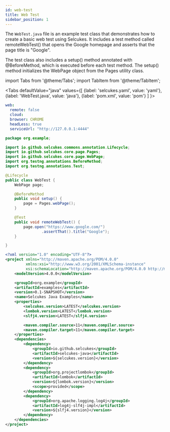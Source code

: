 ```yaml
---
id: web-test
title: Web Test
sidebar_position: 1
---
```

The `WebTest.java` file is an example test class that demonstrates how to create a basic web test using Selcukes. It includes a test method called remoteWebTest() that opens the Google homepage and asserts that the page title is "Google".

The test class also includes a setup() method annotated with @BeforeMethod, which is executed before each test method. The setup() method initializes the WebPage object from the Pages utility class.

import Tabs from '@theme/Tabs';
import TabItem from '@theme/TabItem';

<Tabs defaultValue="java"
values={[
{label: 'selcukes.yaml', value: 'yaml'},{label: 'WebTest.java', value: 'java'}, {label: 'pom.xml', value: 'pom'}
]
}>

<TabItem value="yaml">

```yaml
web:
  remote: false
  cloud:
  browser: CHROME
  headLess: true
  serviceUrl: "http://127.0.0.1:4444"
```

</TabItem>
<TabItem value="java">

```java
package org.example;

import io.github.selcukes.commons.annotation.Lifecycle;
import io.github.selcukes.core.page.Pages;
import io.github.selcukes.core.page.WebPage;
import org.testng.annotations.BeforeMethod;
import org.testng.annotations.Test;

@Lifecycle
public class WebTest {
    WebPage page;

    @BeforeMethod
    public void setup() {
        page = Pages.webPage();
    }

    @Test
    public void remoteWebTest() {
        page.open("https://www.google.com/")
                .assertThat().title("Google");
    }

}
```

</TabItem>
<TabItem value="pom">

```xml
<?xml version="1.0" encoding="UTF-8"?>
<project xmlns="http://maven.apache.org/POM/4.0.0"
         xmlns:xsi="http://www.w3.org/2001/XMLSchema-instance"
         xsi:schemaLocation="http://maven.apache.org/POM/4.0.0 http://maven.apache.org/xsd/maven-4.0.0.xsd">
    <modelVersion>4.0.0</modelVersion>

    <groupId>org.example</groupId>
    <artifactId>examples</artifactId>
    <version>0.1-SNAPSHOT</version>
    <name>Selcukes Java Examples</name>
    <properties>
        <selcukes.version>LATEST</selcukes.version>
        <lombok.version>LATEST</lombok.version>
        <slfj4.version>LATEST</slfj4.version>

        <maven.compiler.source>11</maven.compiler.source>
        <maven.compiler.target>11</maven.compiler.target>
    </properties>
    <dependencies>
        <dependency>
            <groupId>io.github.selcukes</groupId>
            <artifactId>selcukes-java</artifactId>
            <version>${selcukes.version}</version>
        </dependency>
        <dependency>
            <groupId>org.projectlombok</groupId>
            <artifactId>lombok</artifactId>
            <version>${lombok.version}</version>
            <scope>provided</scope>
        </dependency>
        <dependency>
            <groupId>org.apache.logging.log4j</groupId>
            <artifactId>log4j-slf4j-impl</artifactId>
            <version>${slfj4.version}</version>
        </dependency>
    </dependencies>
</project>
```

</TabItem>
</Tabs>
